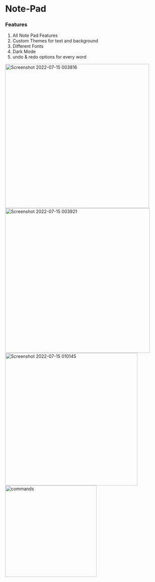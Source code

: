 # Note-Pad
<html> 
  <H3>
    Features
  </H3>
  <ol>
    <li>All Note Pad Features </li>
    <li>Custom Themes for text and background</li>
    <li>Different Fonts</li>
    <li>Dark Mode </li>
    <li> undo & redo options for every word</li>
  </ol>
  <img width="457" alt="Screenshot 2022-07-15 003816" src="https://user-images.githubusercontent.com/51860253/179067346-62f040be-be79-4352-a6c1-dc9a523a25d2.png">

<img width="459" alt="Screenshot 2022-07-15 003921" src="https://user-images.githubusercontent.com/51860253/179067109-20f887fe-c28f-476f-b028-24bd8384580b.png">
  <img width="420" alt="Screenshot 2022-07-15 010145" src="https://user-images.githubusercontent.com/51860253/179067990-d9d02968-8a81-4cc2-afd9-774f6924a14c.png">
 <img width="290" alt="commands" src="https://user-images.githubusercontent.com/51860253/179067169-9ebbc7aa-9663-4ba1-8713-0025a7f6ce12.png">
</html>
